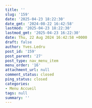 ```yaml
---
title: ''
slug: '159'
date: '2025-04-23 18:22:30'
date_gmt: '2024-08-22 16:42:58'
lastmod: '2025-04-23 18:22:30'
lastmod_gmt: '2025-04-23 16:22:30'
date: Thu, 22 Aug 2024 16:42:58 +0000
draft: false
author: Yves.Ledru
post_id: '159'
post_parent: '27'
post_type: nav_menu_item
menu_order: '16'
attachment_url: null
comment_status: closed
ping_status: closed
categories:
- Menu Accueil
tags: null
summary: ''
---
```



